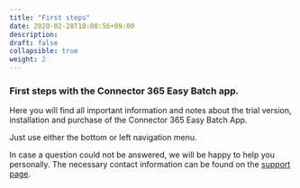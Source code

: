 ```yaml
---
title: "First steps"
date: 2020-02-28T10:08:56+09:00
description: 
draft: false
collapsible: true
weight: 2
---
```

### First steps with the Connector 365 Easy Batch app.

Here you will find all important information and notes about the trial version, installation and purchase of the Connector 365 Easy Batch App.

Just use either the bottom or left navigation menu.

In case a question could not be answered, we will be happy to help you personally. The necessary contact information can be found on the [support page](en-us/apps/help-and-support/).
